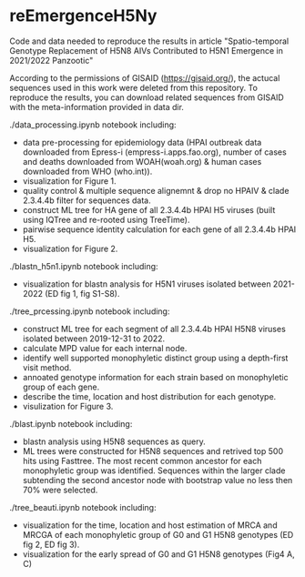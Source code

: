 # reEmergenceH5Ny
Code and data needed to reproduce the results in article "Spatio-temporal Genotype Replacement of H5N8 AIVs Contributed to H5N1 Emergence in 2021/2022 Panzootic"

According to the permissions of GISAID (https://gisaid.org/), the actucal sequences used in this work were deleted from this repository. To reproduce the results, you can download related sequences from GISAID with the meta-information provided in data dir. 

./data_processing.ipynb notebook including:
- data pre-processing for epidemiology data (HPAI outbreak data downloaded from Epress-i (empress-i.apps.fao.org), number of cases and deaths downloaded from WOAH(woah.org) & human cases downloaded from WHO (who.int)).  
- visualization for Figure 1.  
- quality control & multiple sequence alignemnt & drop no HPAIV & clade 2.3.4.4b filter for sequences data. 
- construct ML tree for HA gene of all 2.3.4.4b HPAI H5 viruses (built using IQTree and re-rooted using TreeTime). 
- pairwise sequence identity calculation for each gene of all 2.3.4.4b HPAI H5. 
- visualization for Figure 2.

./blastn_h5n1.ipynb notebook including:
- visualization for blastn analysis for H5N1 viruses isolated between 2021-2022 (ED fig 1, fig S1-S8). 

./tree_prcessing.ipynb notebook including:
- construct ML tree for each segment of all 2.3.4.4b HPAI H5N8 viruses isolated between 2019-12-31 to 2022.
- calculate MPD value for each internal node.
- identify well supported monophyletic distinct group using a depth-first visit method.
- annoated genotype information for each strain based on monophyletic group of each gene.
- describe the time, location and host distribution for each genotype.
- visulization for Figure 3.

./blast.ipynb notebook including:
- blastn analysis using H5N8 sequences as query.
- ML trees were constructed for H5N8 sequences and retrived top 500 hits using Fasttree. The most recent common ancestor for each monophyletic group was identified. Sequences within the larger clade subtending the second ancestor node with bootstrap value no less then 70% were selected.

./tree_beauti.ipynb notebook including:
- visualization for the time, location and host estimation of MRCA and MRCGA of each monophyletic group of G0 and G1 H5N8 genotypes (ED fig 2, ED fig 3).
- visualization for the early spread of G0 and G1 H5N8 genotypes (Fig4 A, C)
